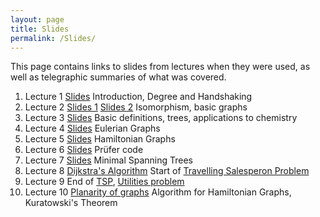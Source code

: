 ```yaml
---
layout: page
title: Slides
permalink: /Slides/
---
```


This page contains links to slides from lectures when they were used, as well as telegraphic summaries of what was covered.

1. Lecture 1 [Slides](../Slides/Lecture1.html) Introduction, Degree and Handshaking
1. Lecture 2 [Slides 1](../Slides/Lecture2.html) [Slides 2](../Slides/Lecture3.pdf) Isomorphism, basic graphs
3. Lecture 3 [Slides](../Slides/DefinitionsTreesChem.pdf) Basic definitions, trees, applications to chemistry
4. Lecture 4 [Slides](../Slides/Lecture5.pdf) Eulerian Graphs
5. Lecture 5 [Slides](../Slides/Lecture6.pdf) Hamiltonian Graphs
6. Lecture 6 [Slides](../Slides/Prufer.pdf) Prüfer code
7. Lecture 7 [Slides](../Slides/KruskalPrim.pdf) Minimal Spanning Trees
8. Lecture 8 [Dijkstra's Algorithm](../Slides/Dijkstra.pdf) Start of [Travelling Salesperon Problem](../Slides/TSP.pdf)
9. Lecture 9 End of [TSP](../Slides/TSP.pdf), [Utilities problem](../Slides/Lecture11.pdf)
10. Lecture 10 [Planarity of graphs](../Slides/Lecture12.pdf) Algorithm for Hamiltonian Graphs, Kuratowski's Theorem


